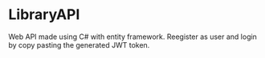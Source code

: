 # LibraryAPI

Web API made using C# with entity framework. 
Reegister as user and login by copy pasting the generated JWT token.
